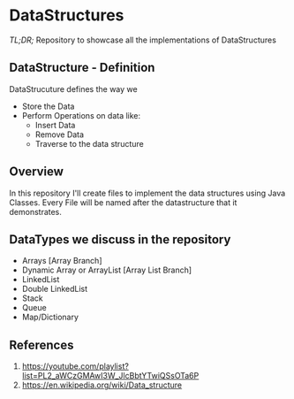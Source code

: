 # DataStructures

*TL;DR;* Repository to showcase all the implementations of DataStructures

## DataStructure - Definition

DataStrucuture defines the way we

* Store the Data
* Perform Operations on data like:
  * Insert Data
  * Remove Data
  * Traverse to the data structure

## Overview

In this repository I'll create files to implement the data structures using Java Classes. Every File will be named after the datastructure that it demonstrates.

## DataTypes we discuss in the repository

* Arrays [Array Branch]
* Dynamic Array or ArrayList [Array List Branch]
* LinkedList
* Double LinkedList
* Stack
* Queue
* Map/Dictionary

## References

1. <https://youtube.com/playlist?list=PL2_aWCzGMAwI3W_JlcBbtYTwiQSsOTa6P>
2. <https://en.wikipedia.org/wiki/Data_structure>

